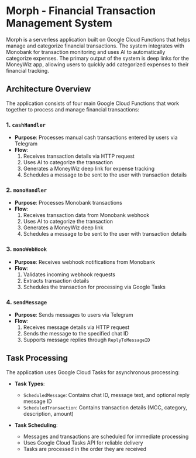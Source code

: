 # Morph - Financial Transaction Management System

Morph is a serverless application built on Google Cloud Functions that helps manage and categorize financial transactions. The system integrates with Monobank for transaction monitoring and uses AI to automatically categorize expenses. The primary output of the system is deep links for the MoneyWiz app, allowing users to quickly add categorized expenses to their financial tracking.

## Architecture Overview

The application consists of four main Google Cloud Functions that work together to process and manage financial transactions:

### 1. `cashHandler`
- **Purpose**: Processes manual cash transactions entered by users via Telegram
- **Flow**:
  1. Receives transaction details via HTTP request
  2. Uses AI to categorize the transaction
  3. Generates a MoneyWiz deep link for expense tracking
  4. Schedules a message to be sent to the user with transaction details

### 2. `monoHandler`
- **Purpose**: Processes Monobank transactions
- **Flow**:
  1. Receives transaction data from Monobank webhook
  2. Uses AI to categorize the transaction
  3. Generates a MoneyWiz deep link
  4. Schedules a message to be sent to the user with transaction details

### 3. `monoWebHook`
- **Purpose**: Receives webhook notifications from Monobank
- **Flow**:
  1. Validates incoming webhook requests
  2. Extracts transaction details
  3. Schedules the transaction for processing via Google Tasks

### 4. `sendMessage`
- **Purpose**: Sends messages to users via Telegram
- **Flow**:
  1. Receives message details via HTTP request
  2. Sends the message to the specified chat ID
  3. Supports message replies through `ReplyToMessageID`

## Task Processing

The application uses Google Cloud Tasks for asynchronous processing:

- **Task Types**:
  - `ScheduledMessage`: Contains chat ID, message text, and optional reply message ID
  - `ScheduledTransaction`: Contains transaction details (MCC, category, description, amount)

- **Task Scheduling**:
  - Messages and transactions are scheduled for immediate processing
  - Uses Google Cloud Tasks API for reliable delivery
  - Tasks are processed in the order they are received
